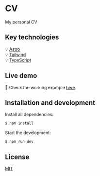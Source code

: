 # CV

My personal CV

## Key technologies

💡 [Astro](https://astro.build/)\
💡 [Tailwind](https://tailwindcss.com/)\
💡 [TypeScript](https://www.typescriptlang.org/docs/)

## Live demo

:dart: Check the working example [here](https://twisteriokovel.github.io/cv/).

## Installation and development

Install all dependencies:

```sh
$ npm install
```

Start the development:

```sh
$ npm run dev
```

## License

[MIT](https://opensource.org/licenses/MIT)
